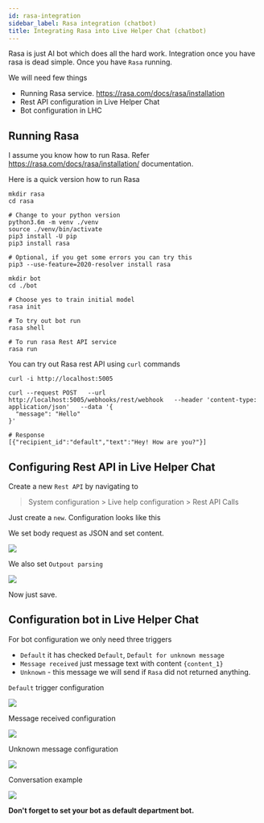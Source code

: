 ```yaml
---
id: rasa-integration
sidebar_label: Rasa integration (chatbot)
title: Integrating Rasa into Live Helper Chat (chatbot)
---
```


Rasa is just AI bot which does all the hard work. Integration once you have rasa is dead simple. Once you have `Rasa` running. 

We will need few things

* Running Rasa service. https://rasa.com/docs/rasa/installation
* Rest API configuration in Live Helper Chat
* Bot configuration in LHC

## Running Rasa

I assume you know how to run Rasa. Refer https://rasa.com/docs/rasa/installation/ documentation.

Here is a quick version how to run Rasa

```shell script
mkdir rasa
cd rasa

# Change to your python version
python3.6m -m venv ./venv
source ./venv/bin/activate
pip3 install -U pip
pip3 install rasa

# Optional, if you get some errors you can try this
pip3 --use-feature=2020-resolver install rasa

mkdir bot
cd ./bot

# Choose yes to train initial model
rasa init

# To try out bot run
rasa shell

# To run rasa Rest API service
rasa run
```

You can try out Rasa rest API using `curl` commands

```shell script
curl -i http://localhost:5005

curl --request POST   --url http://localhost:5005/webhooks/rest/webhook   --header 'content-type: application/json'   --data '{
  "message": "Hello"
}'

# Response
[{"recipient_id":"default","text":"Hey! How are you?"}]
```

## Configuring Rest API in Live Helper Chat

Create a new `Rest API` by navigating to

> System configuration > Live help configuration > Rest API Calls

Just create a `new`. Configuration looks like this

We set body request as JSON and set content.

![](/img/bot/rasa-1.png)

We also set `Outpout parsing`

![](/img/bot/rasa-2.png)

Now just save. 

## Configuration bot in Live Helper Chat

For bot configuration we only need three triggers

* `Default` it has checked `Default`, `Default for unknown message`
* `Message received` just message text with content `{content_1}`
* `Unknown` - this message we will send if `Rasa` did not returned anything.

`Default` trigger configuration

![](/img/bot/rasa-bot-1.png)

Message received configuration

![](/img/bot/rasa-message-received.png)

Unknown message configuration

![](/img/bot/rasa-unknown.png)

Conversation example

![](/img/bot/rasa-conv.png)

**Don't forget to set your bot as default department bot.**